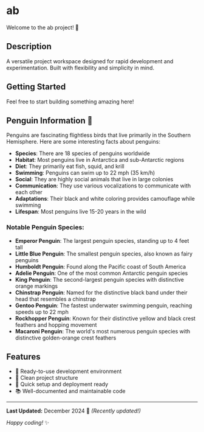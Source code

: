 # ab

Welcome to the ab project! 🚀

## Description

A versatile project workspace designed for rapid development and experimentation. Built with flexibility and simplicity in mind.

## Getting Started

Feel free to start building something amazing here!

## Penguin Information 🐧

Penguins are fascinating flightless birds that live primarily in the Southern Hemisphere. Here are some interesting facts about penguins:

- **Species**: There are 18 species of penguins worldwide
- **Habitat**: Most penguins live in Antarctica and sub-Antarctic regions
- **Diet**: They primarily eat fish, squid, and krill
- **Swimming**: Penguins can swim up to 22 mph (35 km/h)
- **Social**: They are highly social animals that live in large colonies
- **Communication**: They use various vocalizations to communicate with each other
- **Adaptations**: Their black and white coloring provides camouflage while swimming
- **Lifespan**: Most penguins live 15-20 years in the wild

### Notable Penguin Species:
- **Emperor Penguin**: The largest penguin species, standing up to 4 feet tall
- **Little Blue Penguin**: The smallest penguin species, also known as fairy penguins
- **Humboldt Penguin**: Found along the Pacific coast of South America
- **Adelie Penguin**: One of the most common Antarctic penguin species
- **King Penguin**: The second-largest penguin species with distinctive orange markings
- **Chinstrap Penguin**: Named for the distinctive black band under their head that resembles a chinstrap
- **Gentoo Penguin**: The fastest underwater swimming penguin, reaching speeds up to 22 mph
- **Rockhopper Penguin**: Known for their distinctive yellow and black crest feathers and hopping movement
- **Macaroni Penguin**: The world's most numerous penguin species with distinctive golden-orange crest feathers

## Features

- 🔧 Ready-to-use development environment
- 📁 Clean project structure
- 🚀 Quick setup and deployment ready
- 📚 Well-documented and maintainable code

---

**Last Updated:** December 2024 📅 _(Recently updated!)_

*Happy coding!* ✨
